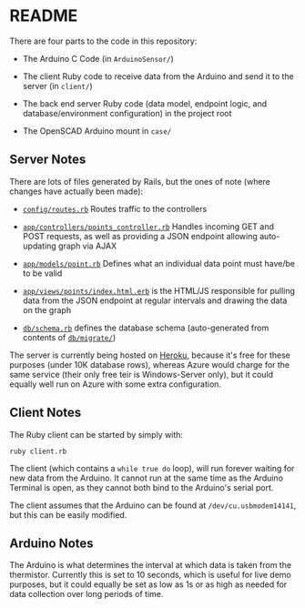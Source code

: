 # README

There are four parts to the code in this repository:

* The Arduino C Code (in `ArduinoSensor/`)

* The client Ruby code to receive data from the Arduino and send it to the server (in `client/`)

* The back end server Ruby code (data model, endpoint logic, and database/environment configuration) in the project root

* The OpenSCAD Arduino mount in `case/`

## Server Notes

There are lots of files generated by Rails, but the ones of note (where changes have actually been made):

* [`config/routes.rb`](https://github.com/alfo/tempsense/blob/master/config/routes.rb) Routes traffic to the controllers

* [`app/controllers/points_controller.rb`](https://github.com/alfo/tempsense/blob/master/app/controllers/points_controller.rb) Handles incoming GET and POST requests, as well as providing a JSON endpoint allowing auto-updating graph via AJAX

* [`app/models/point.rb`](https://github.com/alfo/tempsense/blob/master/app/models/point.rb) Defines what an individual data point must have/be to be valid

* [`app/views/points/index.html.erb`](https://github.com/alfo/tempsense/blob/master/app/views/points/index.html.erb) is the HTML/JS responsible for pulling data from the JSON endpoint at regular intervals and drawing the data on the graph

* [`db/schema.rb`](https://github.com/alfo/tempsense/blob/master/db/schema.rb) defines the database schema (auto-generated from contents of [`db/migrate/`](https://github.com/alfo/tempsense/tree/master/db/migrate))

The server is currently being hosted on [Heroku](https://www.heroku.com), because it's free for these purposes (under 10K database rows), whereas Azure would charge for the same service (their only free teir is Windows-Server only), but it could equally well run on Azure with some extra configuration.

## Client Notes

The Ruby client can be started by simply with:

    ruby client.rb

The client (which contains a `while true do` loop), will run forever waiting for new data from the Arduino. It cannot run at the same time as the Arduino Terminal is open, as they cannot both bind to the Arduino's serial port.

The client assumes that the Arduino can be found at `/dev/cu.usbmodem14141`, but this can be easily modified.

## Arduino Notes

The Arduino is what determines the interval at which data is taken from the thermistor. Currently this is set to 10 seconds, which is useful for live demo purposes, but it could equally be set as low as 1s or as high as needed for data collection over long periods of time.
